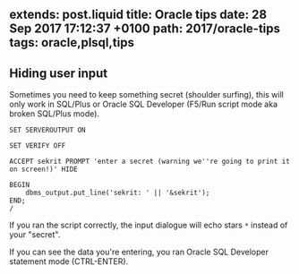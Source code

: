 extends: post.liquid
title: Oracle tips
date: 28 Sep 2017 17:12:37 +0100
path: 2017/oracle-tips
tags: oracle,plsql,tips
---

## Hiding user input

Sometimes you need to keep something secret (shoulder surfing), this will only work in SQL/Plus or Oracle SQL Developer (F5/Run script mode aka broken SQL/Plus mode).

```plsql
SET SERVEROUTPUT ON

SET VERIFY OFF

ACCEPT sekrit PROMPT 'enter a secret (warning we''re going to print it on screen!)' HIDE

BEGIN
    dbms_output.put_line('sekrit: ' || '&sekrit');
END;
/
```

If you ran the script correctly, the input dialogue will echo stars `*` instead of your "secret".

If you can see the data you're entering, you ran Oracle SQL Developer statement mode (CTRL-ENTER).
